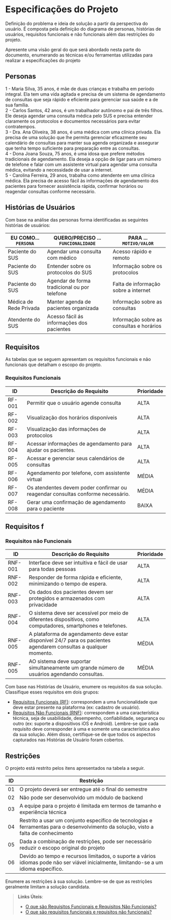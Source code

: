 # Especificações do Projeto

Definição do problema e ideia de solução a partir da perspectiva do usuário. É composta pela definição do  diagrama de personas, histórias de usuários, requisitos funcionais e não funcionais além das restrições do projeto.

Apresente uma visão geral do que será abordado nesta parte do documento, enumerando as técnicas e/ou ferramentas utilizadas para realizar a especificações do projeto

## Personas

1 - Maria Silva, 35 anos, é mãe de duas crianças e trabalha em período integral. Ela tem uma vida agitada e precisa de um sistema de agendamento de consultas que seja rápido e eficiente para gerenciar sua saúde e a de sua família. <br>
2 - Carlos Santos, 42 anos, é um trabalhador autônomo e pai de três filhos. Ele deseja agendar uma consulta médica pelo SUS e precisa entender claramente os protocolos e documentos necessários para evitar contratempos. <br>
3 - Dra. Ana Oliveira, 38 anos, é uma médica com uma clínica privada. Ela precisa de uma solução que lhe permita gerenciar eficazmente seu calendário de consultas para manter sua agenda organizada e assegurar que tenha tempo suficiente para preparação entre as consultas. <br>
4 - Dona Joana Souza, 75 anos, é uma idosa que prefere métodos tradicionais de agendamento. Ela deseja a opção de ligar para um número de telefone e falar com um assistente virtual para agendar uma consulta médica, evitando a necessidade de usar a internet. <br>
5 - Carolina Ferreira, 29 anos, trabalha como atendente em uma clínica médica. Ela precisa de acesso fácil às informações de agendamento dos pacientes para fornecer assistência rápida, confirmar horários ou reagendar consultas conforme necessário. <br>

## Histórias de Usuários

Com base na análise das personas forma identificadas as seguintes histórias de usuários:

|EU COMO... `PERSONA`     | QUERO/PRECISO ... `FUNCIONALIDADE`           | PARA ... `MOTIVO/VALOR`                    |
|-------------------------|----------------------------------------------|--------------------------------------------|
| Paciente do SUS         | Agendar uma consulta com médico              | Acesso rápido e remoto                     |
| Paciente do SUS         | Entender sobre os protocolos do SUS          | Informação sobre os protocolos             |
| Paciente do SUS         | Agendar de forma tradicional ou por telefone | Falta de informação sobre a internet       |
| Médica de Rede Privada  | Manter agenda de pacientes organizada        | Informação sobre as consultas              |
| Atendente do SUS        | Acesso fácil ás informações dos pacientes    | Informação sobre as consultas e horários   |

## Requisitos

As tabelas que se seguem apresentam os requisitos funcionais e não funcionais que detalham o escopo do projeto.

### Requisitos Funcionais

| ID       |      Descrição do Requisito                          |  Prioridade  |
|----------|------------------------------------------------------|--------------|
|RF-001    | Permitir que o usuário agende consulta               |    ALTA      |
|RF-002    | Visualização dos horários disponíveis                |    ALTA      |
|RF-003    | Visualização das informações de protocolos           |    ALTA      |
|RF-004    | Acessar informações de agendamento para ajudar os pacientes.| ALTA  |
|RF-005    | Acessar e gerenciar seus calendários de consultas    |    ALTA      |
|RF-006    | Agendamento por telefone, com assistente virtual     |    MÉDIA     |
 RF-007     | Os atendentes devem poder confirmar ou reagendar consultas conforme necessário.| MÉDIA |
|RF-008    | Gerar uma confirmação de agendamento para o paciente |    BAIXA     |

## Requisitos f


### Requisitos não Funcionais

| ID       |              Descrição do Requisito                                 |  Prioridade  |
|----------|---------------------------------------------------------------------|--------------|
|RNF-001| Interface deve ser intuitiva e fácil de usar para todas pessoas        |    ALTA      |
|RNF-002| Responder de forma rápida e eficiente, minimizando o tempo de espera.  |  ALTA        | 
|RNF-003| Os dados dos pacientes devem ser protegidos e armazenados com privacidade | ALTA |
|RNF-004| O sistema deve ser acessível por meio de diferentes dispositivos, como computadores, smartphones e telefones. | ALTA |
|RNF-005| A plataforma de agendamento deve estar disponível 24/7 para os pacientes agendarem consultas a qualquer momento. | MÉDIA |
|RNF-005| AO sistema deve suportar simultaneamente um grande número de usuários agendando consultas. | MÉDIA |



Com base nas Histórias de Usuário, enumere os requisitos da sua solução. Classifique esses requisitos em dois grupos:

- [Requisitos Funcionais
 (RF)](https://pt.wikipedia.org/wiki/Requisito_funcional):
 correspondem a uma funcionalidade que deve estar presente na
  plataforma (ex: cadastro de usuário).
- [Requisitos Não Funcionais
  (RNF)](https://pt.wikipedia.org/wiki/Requisito_n%C3%A3o_funcional):
  correspondem a uma característica técnica, seja de usabilidade,
  desempenho, confiabilidade, segurança ou outro (ex: suporte a
  dispositivos iOS e Android).
Lembre-se que cada requisito deve corresponder à uma e somente uma
característica alvo da sua solução. Além disso, certifique-se de que
todos os aspectos capturados nas Histórias de Usuário foram cobertos.

## Restrições

O projeto está restrito pelos itens apresentados na tabela a seguir.

|ID| Restrição                                             |
|--|-------------------------------------------------------|
|01| O projeto deverá ser entregue até o final do semestre |
|02| Não pode ser desenvolvido um módulo de backend        |
|03| A equipe para o projeto é limitada em termos de tamanho e experiência técnica |
|04| Restrito a usar um conjunto específico de tecnologias e ferramentas para o desenvolvimento da solução, visto a falta de conhecimento |
|05| Dada a combinação de restrições, pode ser necessário reduzir o escopo original do projeto |
|06| Devido ao tempo e recursos limitados, o suporte a vários idiomas pode não ser viável inicialmente, limitando-se a um idioma específico. |


Enumere as restrições à sua solução. Lembre-se de que as restrições geralmente limitam a solução candidata.

> **Links Úteis**:
> - [O que são Requisitos Funcionais e Requisitos Não Funcionais?](https://codificar.com.br/requisitos-funcionais-nao-funcionais/)
> - [O que são requisitos funcionais e requisitos não funcionais?](https://analisederequisitos.com.br/requisitos-funcionais-e-requisitos-nao-funcionais-o-que-sao/)
